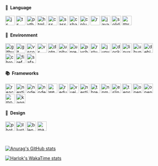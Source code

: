 <h4> &#x1F521; &nbsp;Language</h4>
<p align="left">
         <img src="https://cdn.jsdelivr.net/gh/devicons/devicon/icons/javascript/javascript-plain.svg" alt="js" width="30" height="30"/>
         <img src="https://cdn.jsdelivr.net/gh/devicons/devicon/icons/typescript/typescript-original.svg" alt="ts" width="30" height="30"/>
         <img src="https://cdn.jsdelivr.net/gh/devicons/devicon/icons/python/python-original.svg" alt="python" width="30" height="30"/>
         <img src="https://cdn.jsdelivr.net/gh/devicons/devicon/icons/html5/html5-original.svg" alt="html" width="30" height="30"/>
         <img src="https://cdn.jsdelivr.net/gh/devicons/devicon/icons/css3/css3-original.svg" alt="css" width="30" height="30" />
         <img src="https://cdn.jsdelivr.net/gh/devicons/devicon/icons/sass/sass-original.svg" alt="sass" width="30" height="30"/>
         <img src="https://cdn.jsdelivr.net/gh/devicons/devicon/icons/csharp/csharp-original.svg" alt="csharp" width="30" height="30" />
         <img src="https://cdn.jsdelivr.net/gh/devicons/devicon/icons/cplusplus/cplusplus-original.svg" alt="cplusplus" width="30" height="30"/>
         <img src="https://cdn.jsdelivr.net/gh/devicons/devicon/icons/r/r-original.svg" alt="r" width="30" height="30"/>
         <img src="https://cdn.jsdelivr.net/gh/devicons/devicon/icons/java/java-original.svg" alt="java" width="30" height="30"/>
         <img src="https://cdn.jsdelivr.net/gh/devicons/devicon/icons/solidity/solidity-original.svg" alt="solidity" width="30" height="30" />          
         <img src="https://cdn.jsdelivr.net/gh/devicons/devicon/icons/mysql/mysql-original.svg" alt="mysql" width="30" height="30"/>
</p>
<h4> &#x1F305; &nbsp;Environment</h4>
<p align="left">
         <img src="https://cdn.jsdelivr.net/gh/devicons/devicon/icons/github/github-original.svg" alt="github" width="30" height="30"/>
         <img src="https://cdn.jsdelivr.net/gh/devicons/devicon/icons/git/git-original.svg" alt="git" width="30" height="30"/>
         <img src="https://cdn.jsdelivr.net/gh/devicons/devicon/icons/vscode/vscode-original.svg" alt="vscode" width="30" height="30"/>
         <img src="https://cdn.jsdelivr.net/gh/devicons/devicon/icons/visualstudio/visualstudio-plain.svg" alt="vs" width="30" height="30"/>
         <img src="https://cdn.jsdelivr.net/gh/devicons/devicon/icons/dotnetcore/dotnetcore-original.svg" alt="dotnetcore" width="30" height="30"/>
         <img src="https://cdn.jsdelivr.net/gh/devicons/devicon/icons/unity/unity-original.svg" alt="unity" width="30" height="30"/>
         <img src="https://cdn.jsdelivr.net/gh/devicons/devicon/icons/unrealengine/unrealengine-original.svg" alt="unrealgngine" width="30" height="30"/>
         <img src="https://cdn.jsdelivr.net/gh/devicons/devicon/icons/pycharm/pycharm-original.svg" alt="pycharm" width="30" height="30"/>
         <img src="https://cdn.jsdelivr.net/gh/devicons/devicon/icons/rstudio/rstudio-original.svg" alt="rstudio" width="30" height="30"/>
         <img src="https://cdn.jsdelivr.net/gh/devicons/devicon/icons/jupyter/jupyter-original.svg" alt="jupyter" width="30" height="30"/>
         <img src="https://cdn.jsdelivr.net/gh/devicons/devicon/icons/docker/docker-original.svg" alt="docker" width="30" height="30"/>
         <img src="https://cdn.jsdelivr.net/gh/devicons/devicon/icons/linux/linux-original.svg" alt="linux" width="30" height="30"/>
         <img src="https://cdn.jsdelivr.net/gh/devicons/devicon/icons/ubuntu/ubuntu-plain.svg" alt="ubuntu" width="30" height="30"/> 
         <img src="https://cdn.jsdelivr.net/gh/devicons/devicon/icons/debian/debian-original.svg" alt="debian" width="30" height="30"/>
         <img src="https://cdn.jsdelivr.net/gh/devicons/devicon/icons/chrome/chrome-original.svg" alt="chrome" width="30" height="30"/>
         <img src="https://cdn.jsdelivr.net/gh/devicons/devicon/icons/firefox/firefox-original.svg" alt="firefox" width="30" height="30"/>
         <img src="https://cdn.jsdelivr.net/gh/devicons/devicon/icons/safari/safari-original.svg" alt="safari" width="30" height="30"/>
</p>
<h4> &#x1F4DA; &nbsp;Frameworks</h4>
<p align="left">
         <img src="https://cdn.jsdelivr.net/gh/devicons/devicon/icons/react/react-original.svg" alt="react" width="30" height="30"/>
         <img src="https://cdn.jsdelivr.net/gh/devicons/devicon/icons/nextjs/nextjs-original.svg" alt="nextjs" width="30" height="30"/>
         <img src="https://cdn.jsdelivr.net/gh/devicons/devicon/icons/nodejs/nodejs-original.svg" alt="nodejs" width="30" height="30"/>
         <img src="https://cdn.jsdelivr.net/gh/devicons/devicon/icons/nodewebkit/nodewebkit-original.svg" alt="nodewebkit" width="30" height="30"/>
         <img src="https://cdn.jsdelivr.net/gh/devicons/devicon/icons/webpack/webpack-original.svg" alt="webpack" width="30" height="30"/>
         <img src="https://cdn.jsdelivr.net/gh/devicons/devicon/icons/redux/redux-original.svg" alt="redux" width="30" height="30"/>
         <img src="https://cdn.jsdelivr.net/gh/devicons/devicon/icons/vuejs/vuejs-original.svg" alt="vuejs" width="30" height="30"/>
         <img src="https://cdn.jsdelivr.net/gh/devicons/devicon/icons/nestjs/nestjs-plain.svg" alt="nestjs" width="30" height="30"/>
         <img src="https://cdn.jsdelivr.net/gh/devicons/devicon/icons/threejs/threejs-original.svg" alt="threejs" width="30" height="30"/>
         <img src="https://cdn.jsdelivr.net/gh/devicons/devicon/icons/npm/npm-original-wordmark.svg" alt="npm" width="30" height="30"/>
         <img src="https://cdn.jsdelivr.net/gh/devicons/devicon/icons/eslint/eslint-original.svg" alt="eslint" width="30" height="30"/>
         <img src="https://cdn.jsdelivr.net/gh/devicons/devicon/icons/tensorflow/tensorflow-original.svg" alt="tensorflow" width="30" height="30"/>
         <img src="https://cdn.jsdelivr.net/gh/devicons/devicon/icons/opencv/opencv-original.svg" alt="opencv" width="30" height="30"/>
         <img src="https://cdn.jsdelivr.net/gh/devicons/devicon/icons/opengl/opengl-original.svg" alt="opengl" width="30" height="30"/>
         <img src="https://cdn.jsdelivr.net/gh/devicons/devicon/icons/mongodb/mongodb-original.svg" alt="mongodb" width="30" height="30"/>
         <img src="https://cdn.jsdelivr.net/gh/devicons/devicon/icons/kaggle/kaggle-original.svg" alt="kaggle" width="30" height="30"/>
</p>
<h4> &#x1F3A8; &nbsp;Design</h4>
<p align="left">
         <img src="https://cdn.jsdelivr.net/gh/devicons/devicon/icons/photoshop/photoshop-plain.svg" alt="photoshop" width="30" height="30"/>
         <img src="https://cdn.jsdelivr.net/gh/devicons/devicon/icons/illustrator/illustrator-plain.svg" alt="illustrator" width="30" height="30"/>
         <img src="https://cdn.jsdelivr.net/gh/devicons/devicon/icons/blender/blender-original.svg" alt="blender" width="30" height="30"/>
         <img src="https://cdn.jsdelivr.net/gh/devicons/devicon/icons/maya/maya-original.svg" alt="maya" width="30" height="30"/>
</p>

<br/>

[![Anurag's GitHub stats](https://github-readme-stats.vercel.app/api?username=pinkdiamondvvs&theme=merko&hide=contribs,prs,issues_icons=true)](https://github.com/pinkdiamondvvs/github-readme-stats)

[![Harlok's WakaTime stats](https://github-readme-stats.vercel.app/api/wakatime?username=pinkdiamondvvs)](https://github.com/pinkdiamondvvs/github-readme-stats)

                    
          
<!--START_SECTION:waka-->
<!--END_SECTION:waka-->

<!--
**PINKDIAMONDVVS/PINKDIAMONDVVS** is a ✨ _special_ ✨ repository because its `README.md` (this file) appears on your GitHub profile.

Here are some ideas to get you started:

- 🔭 I’m currently working on ...
- 🌱 I’m currently learning ...
- 👯 I’m looking to collaborate on ...
- 🤔 I’m looking for help with ...
- 💬 Ask me about ...
- 📫 How to reach me: ...
- 😄 Pronouns: ...
- ⚡ Fun fact: ...
-->
